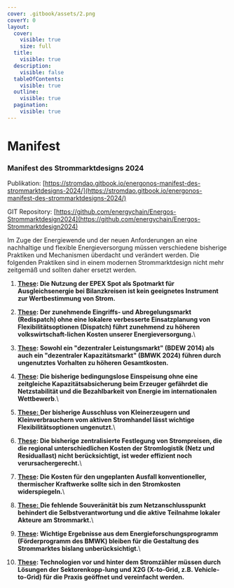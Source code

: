 ```yaml
---
cover: .gitbook/assets/2.png
coverY: 0
layout:
  cover:
    visible: true
    size: full
  title:
    visible: true
  description:
    visible: false
  tableOfContents:
    visible: true
  outline:
    visible: true
  pagination:
    visible: true
---
```


# Manifest

### Manifest des Strommarktdesigns 2024

Publikation: [https://stromdao.gitbook.io/energonos-manifest-des-strommarktdesigns-2024/](https://stromdao.gitbook.io/energonos-manifest-des-strommarktdesigns-2024/)

GIT Repository: [https://github.com/energychain/Energos-Strommarktdesign2024](https://github.com/energychain/Energos-Strommarktdesign2024)

Im Zuge der Energiewende und der neuen Anforderungen an eine nachhaltige und flexible Energieversorgung müssen verschiedene bisherige Praktiken und Mechanismen überdacht und verändert werden. Die folgenden Praktiken sind in einem modernen Strommarktdesign nicht mehr zeitgemäß und sollten daher ersetzt werden.

1.  [**These**](thesen/these-1.md)**: Die Nutzung der EPEX Spot als Spotmarkt für Ausgleichsenergie bei Bilanzkreisen ist kein geeignetes Instrument zur Wertbestimmung von Strom.**


2. [**These**](thesen/these-2.md)**: Der zunehmende Eingriffs- und Abregelungsmarkt (Redispatch) ohne eine lokalere verbesserte Einsatzplanung von Flexibilitätsoptionen (Dispatch) führt zunehmend zu höheren volkswirtschaft-lichen Kosten unserer Energieversorgung.**\

3.  [**These**](thesen/these-3.md)**: Sowohl ein "dezentraler Leistungsmarkt" (BDEW 2014) als auch ein "dezentraler Kapazitätsmarkt" (BMWK 2024) führen durch ungenutztes Vorhalten zu höheren Gesamtkosten.**


4. [**These**](thesen/these-4.md)**: Die bisherige bedingungslose Einspeisung ohne eine zeitgleiche Kapazitätsabsicherung beim Erzeuger gefährdet die Netzstabilität und die Bezahlbarkeit von Energie im internationalen Wettbewerb**.\

5. [**These:** ](thesen/these-5.md) **Der bisherige Ausschluss von Kleinerzeugern und Kleinverbrauchern vom aktiven Stromhandel lässt wichtige Flexibilitätsoptionen ungenutzt.**\

6. [**These**](thesen/these-6.md)**: Die bisherige zentralisierte Festlegung von Strompreisen, die die regional unterschiedlichen Kosten der Stromlogistik (Netz und Residuallast) nicht berücksichtigt, ist weder effizient noch verursachergerecht.**\

7. [**These**](thesen/these-7.md)**: Die Kosten für den ungeplanten Ausfall konventioneller, thermischer Kraftwerke sollte sich in den Stromkosten widerspiegeln.**\

8. [**These:** ](thesen/these-8.md) **Die fehlende Souveränität bis zum Netzanschlusspunkt behindert die Selbstverantwortung und die aktive Teilnahme lokaler Akteure am Strommarkt.**\

9. [**These**](thesen/these-9.md)**: Wichtige Ergebnisse aus dem Energieforschungsprogramm (Förderprogramm des BMWK) bleiben für die Gestaltung des Strommarktes bislang unberücksichtigt.**\

10. [**These**](thesen/these-10.md)**: Technologien vor und hinter dem Stromzähler müssen durch Lösungen der Sektorenkopp-lung und X2G (X-to-Grid, z.B. Vehicle-to-Grid) für die Praxis geöffnet und vereinfacht werden.**
